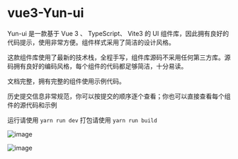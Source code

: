 # vue3-Yun-ui

Yun-ui 是一款基于 Vue 3 、 TypeScript、 Vite3 的 UI 组件库，因此拥有良好的代码提示，使用非常方便。组件样式采用了简洁的设计风格。

这款组件库使用了最新的技术栈，全程手写，组件库源码不采用任何第三方库。源码拥有良好的编码风格，每个组件的代码都足够简洁，十分易读。

文档完整，拥有完整的组件使用示例代码。

历史提交信息非常规范，你可以按提交的顺序逐个查看；你也可以直接查看每个组件的源代码和示例

运行请使用 `yarn run dev`
打包请使用 `yarn run build`


![image](https://tva3.sinaimg.cn/mw690/007c1Ltfgy1h556shr9dkj31yk0qo7i4.jpg)


![image](https://tvax1.sinaimg.cn/mw690/007c1Ltfgy1h556t5rof6j31ym0yv12j.jpg)

